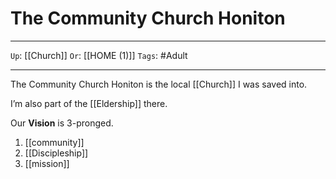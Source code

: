 # The Community Church Honiton

---

`Up`: [[Church]] `Or`: [[HOME (1)]] `Tags`: #Adult

---

The Community Church Honiton is the local [[Church]] I was saved into.

I’m also part of the [[Eldership]] there.

Our **Vision** is 3-pronged.

1. [[community]]
2. [[Discipleship]]
3. [[mission]]